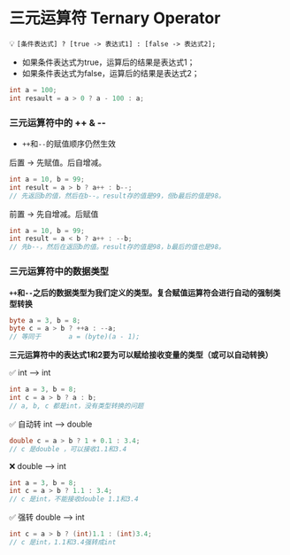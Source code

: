 # 三元运算符 Ternary Operator


💡 `[条件表达式] ? [true -> 表达式1] : [false -> 表达式2];`

- 如果条件表达式为true，运算后的结果是表达式1；
- 如果条件表达式为false，运算后的结果是表达式2；

```java
int a = 100;
int resault = a > 0 ? a - 100 : a;
```



### 三元运算符中的 ++ & --

- `++`和`--`的赋值顺序仍然生效

后置 -> 先赋值。后自增减。

```java
int a = 10, b = 99;
int result = a > b ? a++ : b--;    
// 先返回b的值，然后在b--。result存的值是99，但b最后的值是98。
```

前置 -> 先自增减。后赋值

```java
int a = 10, b = 99;
int result = a < b ? a++ : --b;  
// 先b--，然后在返回b的值。result存的值是98，b最后的值也是98。
```



### 三元运算符中的数据类型

**`++`和`--`之后的数据类型为我们定义的类型。复合赋值运算符会进行自动的强制类型转换**

```java
byte a = 3, b = 8;
byte c = a > b ? ++a : --a;
// 等同于       a = (byte)(a - 1); 
```



**三元运算符中的表达式1和2要为可以赋给接收变量的类型（或可以自动转换）**

✅ int —> int 

```java
int a = 3, b = 8;
int c = a > b ? a : b;
// a, b, c 都是int，没有类型转换的问题
```

✅ 自动转 int —> double 

```java
double c = a > b ? 1 + 0.1 : 3.4;
// c 是double ，可以接收1.1和3.4
```

❌ double —> int

```java
int a = 3, b = 8;
int c = a > b ? 1.1 : 3.4;
// c 是int，不能接收double 1.1和3.4
```

✅ 强转 double —> int

```java
int c = a > b ? (int)1.1 : (int)3.4;
// c 是int，1.1和3.4强转成int
```

